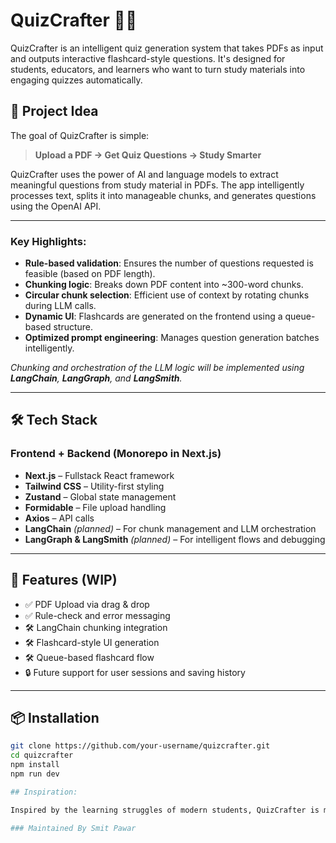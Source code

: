 # QuizCrafter 🧠📄

QuizCrafter is an intelligent quiz generation system that takes PDFs as input and outputs interactive flashcard-style questions. It's designed for students, educators, and learners who want to turn study materials into engaging quizzes automatically.

## 🚀 Project Idea

The goal of QuizCrafter is simple:
> **Upload a PDF → Get Quiz Questions → Study Smarter**

QuizCrafter uses the power of AI and language models to extract meaningful questions from study material in PDFs. The app intelligently processes text, splits it into manageable chunks, and generates questions using the OpenAI API.

---

### Key Highlights:
- **Rule-based validation**: Ensures the number of questions requested is feasible (based on PDF length).
- **Chunking logic**: Breaks down PDF content into ~300-word chunks.
- **Circular chunk selection**: Efficient use of context by rotating chunks during LLM calls.
- **Dynamic UI**: Flashcards are generated on the frontend using a queue-based structure.
- **Optimized prompt engineering**: Manages question generation batches intelligently.

_Chunking and orchestration of the LLM logic will be implemented using **LangChain**, **LangGraph**, and **LangSmith**._

---

## 🛠 Tech Stack

### Frontend + Backend (Monorepo in Next.js)

- **Next.js** – Fullstack React framework
- **Tailwind CSS** – Utility-first styling
- **Zustand** – Global state management
- **Formidable** – File upload handling
- **Axios** – API calls
- **LangChain** *(planned)* – For chunk management and LLM orchestration
- **LangGraph & LangSmith** *(planned)* – For intelligent flows and debugging

---

## 🧪 Features (WIP)

- ✅ PDF Upload via drag & drop
- ✅ Rule-check and error messaging
- 🛠️ LangChain chunking integration
- 🛠️ Flashcard-style UI generation
- 🛠️ Queue-based flashcard flow
- 🔒 Future support for user sessions and saving history

---

## 📦 Installation

```bash
git clone https://github.com/your-username/quizcrafter.git
cd quizcrafter
npm install
npm run dev

## Inspiration:

Inspired by the learning struggles of modern students, QuizCrafter is meant to bring the power of AI to everyday studying.

### Maintained By Smit Pawar

